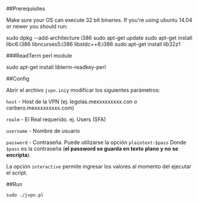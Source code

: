 ##Prerequisites

Make sure your OS can execute 32 bit binaries. If you're using ubuntu 14.04 or newer you should run:

sudo dpkg --add-architecture i386
sudo apt-get update
sudo apt-get install libc6:i386 libncurses5:i386 libstdc++6:i386
sudo apt-get install lib32z1

###ReadTerm perl module

sudo apt-get install libterm-readkey-perl


##Config

Abrir el archivo `jvpn.ini`y modificar los siguientes parámetros:

`host` - Host de la VPN (ej: legolas.mexxxxxxxxx.con o cerbero.mexxxxxxxxx.com)

`realm` - El Real requerido.  ej. Users (SFA)

`username` - Nombre de usuario

`password` - Contraseña. Puede utilizarse la opción `plaintext:$pass` Donde `$pass` es la contraseña (__el password se guarda en texto plano y no se encripta__).

La opción `interactive` permite ingresar los valores al momento del ejecutar el script. 


##Run

```
sudo ./jvpn.pl
```
